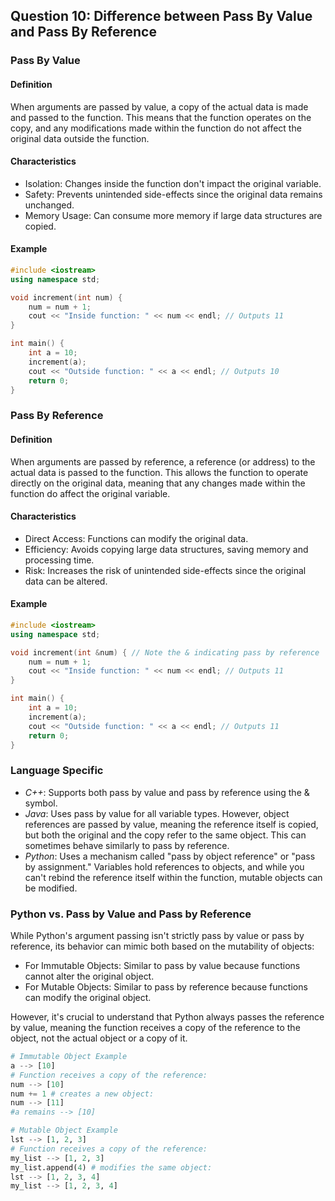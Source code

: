 ## Question 10: Difference between Pass By Value and Pass By Reference

### Pass By Value

#### Definition

When arguments are passed by value, a copy of the actual data is made and passed to the function. This means that the
function operates on the copy, and any modifications made within the function do not affect the original data outside
the function.

#### Characteristics

* Isolation: Changes inside the function don't impact the original variable.
* Safety: Prevents unintended side-effects since the original data remains unchanged.
* Memory Usage: Can consume more memory if large data structures are copied.

#### Example

```c++
#include <iostream>
using namespace std;

void increment(int num) {
    num = num + 1;
    cout << "Inside function: " << num << endl; // Outputs 11
}

int main() {
    int a = 10;
    increment(a);
    cout << "Outside function: " << a << endl; // Outputs 10
    return 0;
}
```

### Pass By Reference

#### Definition

When arguments are passed by reference, a reference (or address) to the actual data is passed to the function. This
allows the function to operate directly on the original data, meaning that any changes made within the function do
affect the original variable.

#### Characteristics

* Direct Access: Functions can modify the original data.
* Efficiency: Avoids copying large data structures, saving memory and processing time.
* Risk: Increases the risk of unintended side-effects since the original data can be altered.

#### Example

```c++
#include <iostream>
using namespace std;

void increment(int &num) { // Note the & indicating pass by reference
    num = num + 1;
    cout << "Inside function: " << num << endl; // Outputs 11
}

int main() {
    int a = 10;
    increment(a);
    cout << "Outside function: " << a << endl; // Outputs 11
    return 0;
}
```

### Language Specific

* _C++_: Supports both pass by value and pass by reference using the & symbol.
* _Java_:  Uses pass by value for all variable types. However, object references are passed by value, meaning the
  reference itself is copied, but both the original and the copy refer to the same object. This can sometimes behave
  similarly to pass by reference.
* _Python_: Uses a mechanism called "pass by object reference" or "pass by assignment." Variables hold references to
  objects, and while you can't rebind the reference itself within the function, mutable objects can be modified.

### Python vs. Pass by Value and Pass by Reference

While Python's argument passing isn't strictly pass by value or pass by reference, its behavior can mimic both based on
the mutability of objects:

* For Immutable Objects: Similar to pass by value because functions cannot alter the original object.
* For Mutable Objects: Similar to pass by reference because functions can modify the original object.

However, it's crucial to understand that Python always passes the reference by value, meaning the function receives a
copy of the reference to the object, not the actual object or a copy of it.

```python
# Immutable Object Example
a --> [10]
# Function receives a copy of the reference:
num --> [10]
num += 1 # creates a new object:
num --> [11]
#a remains --> [10]

# Mutable Object Example
lst --> [1, 2, 3]
# Function receives a copy of the reference:
my_list --> [1, 2, 3]
my_list.append(4) # modifies the same object:
lst --> [1, 2, 3, 4]
my_list --> [1, 2, 3, 4]
```